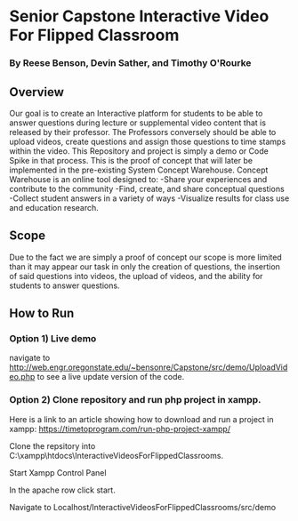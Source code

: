 # Senior Capstone Interactive Video For Flipped Classroom
### By Reese Benson, Devin Sather, and Timothy O'Rourke
 
## Overview
Our goal is to create an Interactive platform for students to be able to answer questions during lecture or supplemental video content that is released by their professor. The Professors conversely should be able to upload videos, create questions and assign those questions to time stamps within the video. This Repository and project is simply a demo or Code Spike in that process. This is the proof of concept that will later be implemented in the pre-existing System Concept Warehouse. Concept Warehouse is an online tool designed to:
-Share your experiences and contribute to the community
-Find, create, and share conceptual questions
-Collect student answers in a variety of ways
-Visualize results for class use and education research.
 
## Scope
Due to the fact we are simply a proof of concept our scope is more limited than it may appear our task in only the creation of questions, the insertion of said questions into videos, the upload of videos, and the ability for students to answer questions.

## How to Run

### Option 1) Live demo
navigate to http://web.engr.oregonstate.edu/~bensonre/Capstone/src/demo/UploadVideo.php to see a live update version of the code.

### Option 2) Clone repository and run php project in xampp.
Here is a link to an article showing how to download and run a project in xampp: https://timetoprogram.com/run-php-project-xampp/

Clone the repsitory into C:\xampp\htdocs\InteractiveVideosForFlippedClassrooms.

Start Xampp Control Panel

In the apache row click start.

Navigate to Localhost/InteractiveVideosForFlippedClassrooms/src/demo

          
          
 

